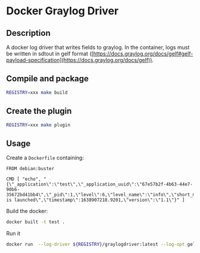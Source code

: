 # Docker Graylog Driver

## Description

A docker log driver that writes fields to graylog. In the container, logs must be written in sdtout in gelf format ([https://docs.graylog.org/docs/gelf#gelf-payload-specification](https://docs.graylog.org/docs/gelf)).

## Compile and package

```bash
REGISTRY=xxx make build
```

## Create the plugin

```bash
REGISTRY=xxx make plugin
```

## Usage

Create a `Dockerfile` containing:

```docker
FROM debian:buster

CMD [ "echo", "{\"_application\":\"test\",\"_application_uuid\":\"67e57b2f-4b63-44e7-90b6-35672bd41bb4\",\"_pid\":1,\"level\":6,\"level_name\":\"info\",\"short_message\":\"test is launched\",\"timestamp\":1638907218.9201,\"version\":\"1.1\"}" ]
```

Build the docker:

```bash
docker built -t test .
```

Run it

```bash
docker run  --log-driver ${REGISTRY}/graylogdriver:latest --log-opt gelf-address=udp://0.0.0.0:12201 test
```
